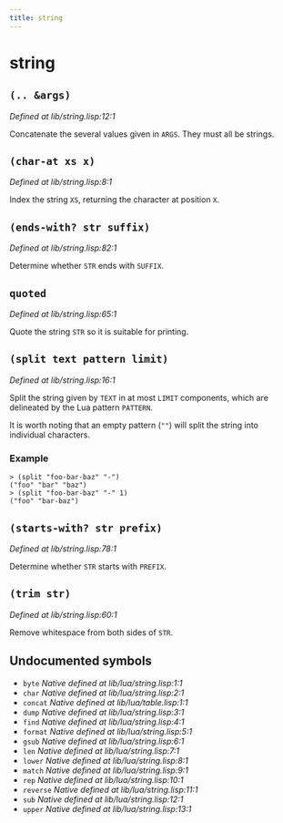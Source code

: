 ```yaml
---
title: string
---
```

# string
## `(.. &args)`
*Defined at lib/string.lisp:12:1*

Concatenate the several values given in `ARGS`. They must all be strings.

## `(char-at xs x)`
*Defined at lib/string.lisp:8:1*

Index the string `XS`, returning the character at position `X`.

## `(ends-with? str suffix)`
*Defined at lib/string.lisp:82:1*

Determine whether `STR` ends with `SUFFIX`.

## `quoted`
*Defined at lib/string.lisp:65:1*

Quote the string `STR` so it is suitable for printing.

## `(split text pattern limit)`
*Defined at lib/string.lisp:16:1*

Split the string given by `TEXT` in at most `LIMIT` components, which are
delineated by the Lua pattern `PATTERN`.

It is worth noting that an empty pattern (`""`) will split the
string into individual characters.

### Example
```
> (split "foo-bar-baz" "-")
("foo" "bar" "baz")
> (split "foo-bar-baz" "-" 1)
("foo" "bar-baz")
```

## `(starts-with? str prefix)`
*Defined at lib/string.lisp:78:1*

Determine whether `STR` starts with `PREFIX`.

## `(trim str)`
*Defined at lib/string.lisp:60:1*

Remove whitespace from both sides of `STR`.

## Undocumented symbols
 - `byte` *Native defined at lib/lua/string.lisp:1:1*
 - `char` *Native defined at lib/lua/string.lisp:2:1*
 - `concat` *Native defined at lib/lua/table.lisp:1:1*
 - `dump` *Native defined at lib/lua/string.lisp:3:1*
 - `find` *Native defined at lib/lua/string.lisp:4:1*
 - `format` *Native defined at lib/lua/string.lisp:5:1*
 - `gsub` *Native defined at lib/lua/string.lisp:6:1*
 - `len` *Native defined at lib/lua/string.lisp:7:1*
 - `lower` *Native defined at lib/lua/string.lisp:8:1*
 - `match` *Native defined at lib/lua/string.lisp:9:1*
 - `rep` *Native defined at lib/lua/string.lisp:10:1*
 - `reverse` *Native defined at lib/lua/string.lisp:11:1*
 - `sub` *Native defined at lib/lua/string.lisp:12:1*
 - `upper` *Native defined at lib/lua/string.lisp:13:1*
